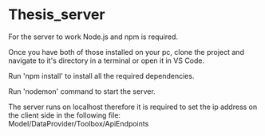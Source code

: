 # Thesis_server

For the server to work Node.js and npm is required.

Once you have both of those installed on your pc, clone the project and navigate to it's directory in a terminal or open it in VS Code.

Run 'npm install' to install all the required dependencies.

Run 'nodemon' command to start the server.

The server runs on localhost therefore it is required to set the ip address on the client side in the following file:
Model/DataProvider/Toolbox/ApiEndpoints
